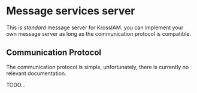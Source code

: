 # Message services server

This is *standard* message server for KrossIAM. you can implement your own
message server as long as the communication protocol is compatible.

## Communication Protocol

The communication protocol is simple, unfortunately, there is currently no
relevant documentation.

TODO...
